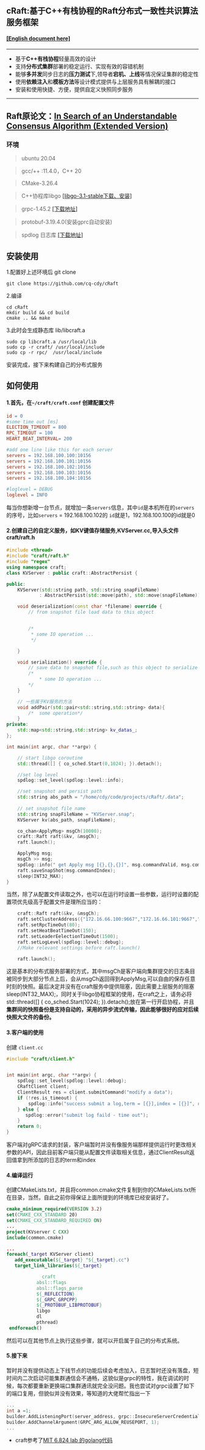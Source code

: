 ## cRaft:基于C++有栈协程的Raft分布式一致性共识算法服务框架
#### [[English document here]](https://github.com/cq-cdy/cRaft)
----
* 基于**C++有栈协程**轻量高效的设计
* 支持**分布式集群**部署的稳定运行、实现有效的容错机制
* 能够**多并发**同步日志的**压力测试**下,领导者**宕机、上线**等情况保证集群的稳定性
* 使用**依赖注入**和**模板方法**等设计模式提供与上层服务具有解耦的接口
* 安装和使用快捷、方便，提供自定义快照同步服务
-----
Raft原论文：[In Search of an Understandable Consensus Algorithm
(Extended Version)](https://raft.github.io/raft.pdf)
-------------------

### 环境
> ubuntu 20.04

>gcc/++ :11.4.0，C++ 20

> CMake-3.26.4

> C++协程库libgo [ [libgo-3.1-stable下载、安装] ](https://github.com/yyzybb537/libgo/releases/tag/v3.1-stable)

> grpc-1.45.2  [[下载地址]](https://github.com/grpc/grpc)

> protobuf-3.19.4.0(安装gprc自动安装)

> spdlog 日志库 [[下载地址]](https://github.com/gabime/spdlog)


## 安装使用
1.配置好上述环境后 git clone
```
git clone https://github.com/cq-cdy/cRaft
```
2.编译
```
cd cRaft
mkdir build && cd build
cmake .. && make
```
3.此时会生成静态库 lib/libcraft.a
```
sudo cp libcraft.a /usr/local/lib
sudo cp -r craft/ /usr/local/include
sudo cp -r rpc/  /usr/local/include
```
安装完成，接下来构建自己的分布式服务

## 如何使用

#### 1.首先，在`~/craft/craft.conf` 创建配置文件
```makefile
id = 0
#some time out [ms]
ELECTION_TIMEOUT = 800
RPC_TIMEOUT = 100
HEART_BEAT_INTERVAL= 200

#add one line like this for each server
servers = 192.168.100.100:10156
servers = 192.168.100.101:10156
servers = 192.168.100.102:10156
servers = 192.168.100.103:10156
servers = 192.168.100.104:10156

#loglevel = DEBUG
loglevel = INFO

```
每当你想新增一台节点，就增加一条`servers`信息，其中`id`是本机所在的`servers`的序号，比如`servers` = 192.168.100.102的 `id`就是1，192.168.100.100的id就是0


#### 2.创建自己的自定义服务，如KV键值存储服务,KVServer.cc,导入头文件craft/raft.h
``` cpp
#include <thread>
#include "craft/raft.h"
#include "regex"
using namespace craft;
class KVServer : public craft::AbstractPersist {

public:
    KVServer(std::string path, std::string snapFileName)
            : AbstractPersist(std::move(path), std::move(snapFileName)) {}

    void deserialization(const char *filename) override {
        // from snapshot file load data to this object


        /*
         * some IO operation ...
         */

    }

    void serialization() override {
        // save data to snapshot file,such as this object to serialize to snapshot file
        /*
            * some IO operation ...
        */
    }

    // 一些属于KV服务的方法
    void addPair(std::pair<std::string,std::string> data){
        /*  some operation*/
    }
private:
    std::map<std::string,std::string> kv_datas_;
};

int main(int argc, char **argv) {

    // start libgo coroutine
    std::thread([] { co_sched.Start(0,1024); }).detach();

    //set log level
    spdlog::set_level(spdlog::level::info);

    //set snapshot and persist path
    std::string abs_path = "/home/cdy/code/projects/cRaft/.data";
    
    // set snapshot file name
    std::string snapFileName = "KVServer.snap";
    KVServer kv(abs_path, snapFileName);

    co_chan<ApplyMsg> msgCh(10000);
    craft::Raft raft(&kv, &msgCh);
    raft.launch();

    ApplyMsg msg;
    msgCh >> msg;
    spdlog::info(" get Apply msg [{},{},{}]", msg.commandValid, msg.command.content, msg.commandIndex);
    raft.saveSnapShot(msg.commandIndex);
    sleep(INT32_MAX);
}
``` 
当然，除了从配置文件读取之外，也可以在运行时设置一些参数，运行时设置的配置项优先级高于配置文件是理所应当的：
```c++
    craft::Raft raft(&kv, &msgCh);
    raft.setClusterAddress({"172.16.66.100:9667","172.16.66.101:9667","172.16.66.102:9667"});
    raft.setRpcTimeOut(80);
    raft.setHeatBeatTimeOut(150);
    raft.setLeaderEelectionTimeOut(1500);
    raft.setLogLevel(spdlog::level::debug);
    //Make relevant settings before raft.launch()

    raft.launch();
```
这是基本的分布式服务部署的方式，其中msgCh是客户端向集群提交的日志条目被同步到大部分节点上后，会从msgCh返回得到ApplyMsg,可以自由的保存任意时刻的快照。最后决定并没有在craft服务中提供阻塞，因此需要上层服务的阻塞 sleep(INT32_MAX);，同时关于libgo协程框架的使用，在craft之上，请务必将  std::thread([] { co_sched.Start(1024); }).detach();放在第一行开启协程，并且**集群间的快照备份是支持自动的，采用的异步流式传输，因此能够很好的应对后续快照大文件的备份。**

#### 3.客户端的使用
创建 `client.cc`
``` c++
#include "craft/client.h"


int main(int argc, char **argv) {
    spdlog::set_level(spdlog::level::debug);
    CRaftClient client;
    ClientResult res = client.submitCommand("modify a data");
    if (!res.is_timeout) {
        spdlog::info("success submit a log,term = [{}],index = [{}]", res.term, res.index);
    } else {
       spdlog::error("submit log faild - time out");
    }
    return 0;
}

```
客户端对gRPC请求的封装，客户端暂时并没有像服务端那样提供运行时更改相关参数的API，因此目前客户端只能从配置文件读取相关信息，通过ClientResult返回值拿到所添加的日志的term和index

#### 4.编译运行
创建CMakeLists.txt，并且将common.cmake文件复制到你的CMakeLists.txt所在目录，当然，自此之前你得保证上面所提到的环境库已经安装好了。
```cmake
cmake_minimum_required(VERSION 3.2)
set(CMAKE_CXX_STANDARD 20)
set(CMAKE_CXX_STANDARD_REQUIRED ON)
...
project(KVserver C CXX)
include(common.cmake)

...
foreach(_target KVServer client)
   add_executable(${_target} "${_target}.cc")
   target_link_libraries(${_target}

             craft
           absl::flags
           absl::flags_parse
           ${_REFLECTION}
           ${_GRPC_GRPCPP}
           ${_PROTOBUF_LIBPROTOBUF}
           libgo
           dl
           pthread)
 endforeach()
```
然后可以在其他节点上执行这些步骤，就可以开启属于自己的分布式系统。

#### 5.接下来
暂时并没有提供动态上下线节点的功能后续会考虑加入，日志暂时还没有落盘，短时间内二次启动可能集群通信会不通畅，这貌似是grpc的特性，我在调试的时候，每次都要重新更换端口集群通讯就完全没问题。我也尝试对grpc设置了如下的端口复用，但貌似并没有效果，等知道的大佬帮忙指出一下
``` c++
...
int a =1;
builder.AddListeningPort(server_address, grpc::InsecureServerCredentials(),&a);
builder.AddChannelArgument(GRPC_ARG_ALLOW_REUSEPORT, 1);
...
```
* craft参考了[MIT 6.824 lab 的golang代码](https://github.com/1345414527/MIT6.824-2022/tree/master/raft)
